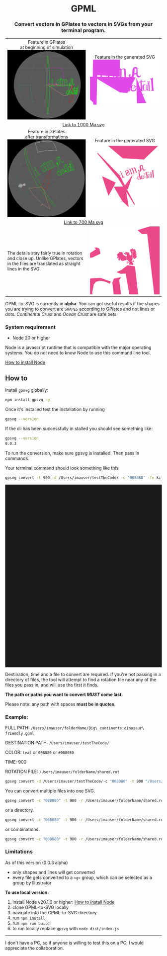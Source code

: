 <p align="center">
    <h1 align="center">GPML</h1>
    <h3 align="center">Convert vectors in GPlates to vectors in SVGs from your terminal program.</h3>
</p>

<table border="0">
    <tr align="center">
        <td>
        Feature in GPlates<br/> at beginning of simulation
        <img src="./documentationAssets/gplatesShot.png"></img>
        </td>
        <td>Feature in the generated SVG
        <img src="./documentationAssets/testPlanet1000.png"></img>
        </td>
    </tr>
    <tr align="center">
      <td colspan=2><a href="./documentationAssets/testPlanet1000.svg">Link to 1000 Ma svg</a></td>
    </tr>
      <tr align="center">
        <td>
        Feature in GPlates<br/> after transformations
        <img src="./documentationAssets/gplatesShot700.png"></img>
        </td>
        <td>Feature in the generated SVG
        <img src="./documentationAssets/testPlanet700.png"></img>
        </td>
    </tr>
    <tr align="center">
      <td colspan=2><a href="./documentationAssets/testPlanet700.svg">Link to 700 Ma svg</a></td>
    </tr>
    <tr>
      <td>
        The details stay fairly true in rotation and close up. Unlike GPlates, vectors in the files are translated as straight lines in the SVG.
      </td>
      <td><img src="./documentationAssets/aDetail.png"></img></td>
    </tr>
</table>

GPML-to-SVG is currently in **alpha**. You can get useful results if the shapes you are trying to convert are `SHAPES` according to GPlates and not lines or dots. _Continental Crust_ and _Ocean Crust_ are safe bets.

### System requirement
- Node 20 or higher

Node is a javascript runtime that is compatible with the major operating systems. You do not need to know Node to use this command line tool.

[How to install Node](https://nodejs.org/en/learn/getting-started/how-to-install-nodejs) 


## How to
Install `gpsvg` globally:

```sh
npm install gpsvg -g
```

Once it's installed test the installation by running

```sh
gpsvg --version
```

If the cli has been successfully in stalled you should see something like:

```sh
gpsvg --version
0.0.3
```

To run the conversion, make sure gpsvg is installed. Then pass in commands.

Your terminal command should look something like this:

```sh
gpsvg convert -t 900 -d /Users/imauser/testTheCode/ -c "008080" -fn kilroyWasHere "/Users/imauser/folder\ Name/Big\ continents:dinosaur\ friendly.gpml"
```

<table cellpadding="1" bgcolor="#1a1a1a">
<tr>
  <td >
  <code>gpsvg</code>
  </td>
  <td>
    the name of this tool
  </td>
</tr>
<tr>
  <td >
  <code>convert</code>
  </td>
  <td>
    the command for converting a file or files to an SVG
  </td>
</tr>
<tr>
  <td >
  <code>-t</code>
  </td>
  <td>
    the point in time you want converted, in Ma <b>required</b><br/>
    It will check all features and only render those that exist at this moment in the simulation.
  </td>
</tr>
<tr>
  <td >
  <code>-d</code>
  </td>
  <td>
    the destination folder or directory for the generated SVG <b>required</b><br/>
    Add a space and then put in your full file path. If your path name contains any spaces or special characters, be sure to wrap it in quotes.
  </td>
</tr>
<tr>
  <td >
  <code>-r</code>
  </td>
  <td>
    the rotation file you wish to use <i>optional</i><br/>
    The tool will attempt to find a rotation file near any of the files you pass in if you don't specify one to use.
  </td>
</tr>
<tr>
  <td >
  <code>-c</code>
  </td>
  <td>
    the primary color for the output SVG. This can be a valid CSS color or a hex color. <br /><a href="https://www.w3schools.com/css/css_colors_hex.asp">W3C CSS colors</a>
  </td>
</tr>
<tr>
  <td >
  <code>-fn</code>
  </td>
  <td>
   is an optional parameter for the name of the output svg. If no name is provided, the CLI will ask for one during conversion
  </td>
</tr>
<tr>
  <td >
  <code>"/Users/imauser/folder\ Name/Big\ continents:dinosaur\ friendly.gpml"</code>
  </td>
  <td>
    any files or a directory that you want to convert <b>required</b><br />
    List your files with a space separating each complete path.
  </td>
</tr>
</table>

Destination, time and a file to convert are required. If you're not passing in a directory of files, the tool will attempt to find a rotation file near any of the files you pass in, and will use the first it finds.

**The path or paths you want to convert *MUST* come last.**

Please note: any path with spaces **must be in quotes.**

### Example:
FULL PATH: `/Users/imauser/folderName/Big\ continents:dinosaur\ friendly.gpml`

DESTINATION PATH: `/Users/imauser/testTheCode/`

COLOR: `teal` or `008080` or `#008080`

TIME: 900

ROTATION FILE: `/Users/imauser/folderName/shared.rot`

```sh
gpsvg convert -d /Users/imauser/testTheCode/-c "008080" -t 900 "/Users/imauser/folderName/Big\ continents:dinosaur\ friendly.gpml"
```

You can convert multiple files into one SVG.

```sh
gpsvg convert -c "008080" -t 900 -r /Users/imauser/folderName/shared.rot "/Users/imauser/folderName/Big\ continents:dinosaur\ friendly.gpml" "/Users/imauser/folderName/Big\ continents:terror\  bird.gpml"
```

or a directory.

```sh
gpsvg convert -c "008080" -t 900 -r /Users/imauser/folderName/shared.rot /Users/imauser/folderName
```

or combinations

```sh
gpsvg convert -c "008080" -t 900 -r /Users/imauser/folderName/shared.rot /Users/imauser/folderName /Users/imauser/folderName2/bigDino.gpml
```

### Limitations
As of this version (0.0.3  alpha) 
- only shapes and lines will get converted
- every file gets converted to a `<g>` group, which can be selected as a group by Illustrator

**To use local version:**
1. install Node v20.1.0 or higher: [How to install Node](https://nodejs.org/en/learn/getting-started/how-to-install-nodejs)
2. clone GPML-to-SVG locally
3. navigate into the GPML-to-SVG directory
4. run `npm install`
5. run `npm run build`
6. to run locally replace `gpsvg` with `node dist/index.js`

-----------
I don't have a PC, so if anyone is willing to test this on a PC, I would appreciate the collaboration.
